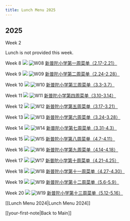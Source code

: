 ```yaml
---
title: Lunch Menu 2025
---
```


## 2025

Week 2

Lunch is not provided this week.

Week 8
<img src="{{ site.baseurl }}/assets/img/2025/lunch-25-w08.webp"/>
![W08](lunch-25-w08.webp)
[新普陀小学第一周菜单（2.17-2.21）](https://mp.weixin.qq.com/s?__biz=MzAxMzI0NzY3OA==&mid=2653213003&idx=1&sn=0605d31fc9b1e5711779ae1ddc75fa4b&chksm=81f345aa78ba27a4b6d3bada91646b1b50c61450af27868e824881b6402c67849d205f8fe7f1)

Week 9
<img src="{{ site.baseurl }}/assets/img/2025/lunch-25-w09.webp"/>
![W09](lunch-25-w09.webp)
[新普陀小学第二周菜单（2.24-2.28）](https://mp.weixin.qq.com/s?__biz=MzAxMzI0NzY3OA==&mid=2653214343&idx=2&sn=299a6e0afb5161744fe719dfbf4d4bfb&chksm=81ca2aa6fb1a1ee092cea1a89f3d20fcd7d65c147724cb3ecb170ad7196c86d68fcf09eced7c)

Week 10
<img src="{{ site.baseurl }}/assets/img/2025/lunch-25-w10.webp"/>
![W10](lunch-25-w10.webp)
[新普陀小学第三周菜单（3.3-3.7）](https://mp.weixin.qq.com/s?__biz=MzAxMzI0NzY3OA==&mid=2653214530&idx=1&sn=204e35490a6edf68a2015daf41c28442&chksm=81c90737588ebea00c435d5be845132ca5783b955e7a6fd280c51ee165b66ac833e07ec34948)

Week 11
<img src="{{ site.baseurl }}/assets/img/2025/lunch-25-w11.png"/>
![W11](lunch-25-w11.png)
[新普陀小学第四周菜单（3.10-3.14）](https://mp.weixin.qq.com/s?__biz=MzAxMzI0NzY3OA==&mid=2653215034&idx=2&sn=a657f9ed18a4e8b492ac8374284611ad&chksm=8187a6dcf0e6420d841d9f3df766669be40fae908b3611ee9da26af3b5ae447baafabde883e3)

Week 12
<img src="{{ site.baseurl }}/assets/img/2025/lunch-25-w12.webp"/>
![W12](lunch-25-w12.webp)
[新普陀小学第五周菜单（3.17-3.21）](https://mp.weixin.qq.com/s?__biz=MzAxMzI0NzY3OA==&mid=2653215588&idx=2&sn=b7a52555ea0fce100a4e16ca8819a492&chksm=8108e5e769fd02187be558c88a1c702fef2e8f0fb275ea788123c680638394dc912f9da5e94c)

Week 13
<img src="{{ site.baseurl }}/assets/img/2025/lunch-25-w13.webp"/>
![W13](lunch-25-w13.webp)
[新普陀小学第六周菜单（3.24-3.28）](https://mp.weixin.qq.com/s?__biz=MzAxMzI0NzY3OA==&mid=2653215948&idx=2&sn=ad76038bf63487c50dff9c3e6e30070b&chksm=813b38abf547ebae5621250cc523a866208d4c21cb8efc982d2fc6fd0f8bbab794aaf5bec022)

Week 14
<img src="{{ site.baseurl }}/assets/img/2025/lunch-25-w14.webp"/>
![W14](lunch-25-w14.webp)
[新普陀小学第七周菜单（3.31-4.3）](https://mp.weixin.qq.com/s?__biz=MzAxMzI0NzY3OA==&mid=2653216568&idx=2&sn=363f1561cfadace9d514083061c882a8&chksm=8197917bf8658438920bab984429d2086a6137e8747f5697dfa0dd07110f07fe16835b41ffc3)

Week 15
<img src="{{ site.baseurl }}/assets/img/2025/lunch-25-w15.webp"/>
![W15](lunch-25-w15.webp)
[新普陀小学第八周菜单（4.7-4.11）](https://mp.weixin.qq.com/s?__biz=MzAxMzI0NzY3OA==&mid=2653216988&idx=3&sn=5e09026d94d05e5afab2b961b3ac45f1&chksm=81e94636d6364138e979240bbf4bae0e284809c5a9396b206960425cba8a6d7ff1dfe7b7f42e&sessionid=1744086469)

Week 16
<img src="{{ site.baseurl }}/assets/img/2025/lunch-25-w16.webp"/>
![W16](lunch-25-w16.webp)
[新普陀小学第九周菜单（4.14-4.18）](https://mp.weixin.qq.com/s?__biz=MzAxMzI0NzY3OA==&mid=2653218325&idx=2&sn=1251230345e66fec4709f29c6475bd3a&chksm=813d30ae64d1f741c3fc2245f5095be286f332e35db2ea3dc2c436e58949e215679cc0364e3d)

Week 17
<img src="{{ site.baseurl }}/assets/img/2025/lunch-25-w17.webp"/>
![W17](lunch-25-w17.webp)
[新普陀小学第十周菜单（4.21-4.25）](https://mp.weixin.qq.com/s?__biz=MzAxMzI0NzY3OA==&mid=2653222193&idx=1&sn=36ea4cf66cea9762eb86f24fabf58cbe&chksm=8169f3186188be415a12962743e99db8a4eaeab9af6ddfe31e94233d963b101e0099aac02ed5)

Week 18
<img src="{{ site.baseurl }}/assets/img/2025/lunch-25-w18.webp"/>
![W18](lunch-25-w18.webp)
[新普陀小学第十一周菜单（4.27-4.30）](https://mp.weixin.qq.com/s?__biz=MzAxMzI0NzY3OA==&mid=2653222612&idx=1&sn=63c5178055ba9ed4f57bc514dec11c93&chksm=8192111421e4eeb155208e5d84aaf7205f3ffcccf0a99491bc217465298cb1c1fe7c3642258f)

Week 19
<img src="{{ site.baseurl }}/assets/img/2025/lunch-25-w19.webp"/>
![W19](lunch-25-w19.webp)
[新普陀小学第十二周菜单（5.6-5.9）](https://mp.weixin.qq.com/s?__biz=MzAxMzI0NzY3OA==&mid=2653223252&idx=2&sn=a3a8e38a8d7f325deee11ec1ed34f872&chksm=81f862a36f20aa46d051c7a56677457c1398ccf67599db678fe0f0f28cbdcc2fb7b3d29628ac)

Week 20 
<img src="{{ site.baseurl }}/assets/img/2025/lunch-25-w20.webp"/>
![W19](lunch-25-w19.webp)
[新普陀小学第十三周菜单（5.12-5.16）](https://mp.weixin.qq.com/s?__biz=MzAxMzI0NzY3OA==&mid=2653224236&idx=2&sn=6220c1730d4a1f4544c56951af3495c8&chksm=81329df3fe02c80d587eb20322d8b34953a981a3a2634d3e0aa776177436e81272e4ffccfa6a)




[[Lunch Menu 2024|Lunch Menu 2024]]

[[your-first-note|Back to Main]]
